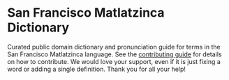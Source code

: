 
# San Francisco Matlatzinca Dictionary

Curated public domain dictionary and pronunciation guide for terms in the San Francisco Matlatzinca language. See the [contributing guide](https://github.com/drumworkteam/term/blob/make/.github/contributing.md) for details on how to contribute. We would love your support, even if it is just fixing a word or adding a single definition. Thank you for all your help!